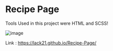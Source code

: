 # Recipe Page

Tools Used in this project were HTML and SCSS!

![image](https://github.com/lack21/Recipe-Page/assets/100687592/54f51afd-0fc6-40be-9588-51fe6958e736)

Link : https://lack21.github.io/Recipe-Page/
